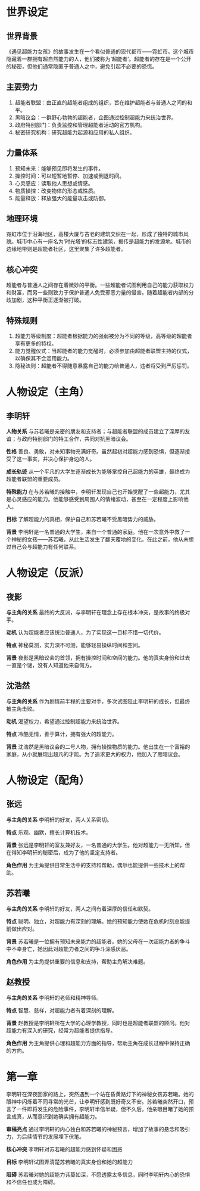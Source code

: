 # 世界设定
## 世界背景

《遇见超能力女孩》的故事发生在一个看似普通的现代都市——霓虹市。这个城市隐藏着一群拥有超自然能力的人，他们被称为‘超能者’。超能者的存在是一个公开的秘密，但他们通常隐匿于普通人之中，避免引起不必要的恐慌。

## 主要势力

1. 超能者联盟：由正直的超能者组成的组织，旨在维护超能者与普通人之间的和平。
2. 黑暗议会：一群野心勃勃的超能者，企图通过控制超能力来统治世界。
3. 政府特别部门：负责监控和管理超能者活动的官方机构。
4. 秘密研究机构：研究超能力起源和应用的私人组织。

## 力量体系

1. 预知未来：能够预见即将发生的事件。
2. 操控时间：可以短暂地暂停、加速或倒退时间。
3. 心灵感应：读取他人思想或情感。
4. 物质操控：改变物体的形态或性质。
5. 能量释放：释放强大的能量攻击或防御。

## 地理环境

霓虹市位于沿海地区，高楼大厦与古老的建筑交织在一起，形成了独特的城市风貌。城市中心有一座名为‘时光塔’的标志性建筑，据传是超能力的发源地。城市的边缘地带则是超能者社区，这里聚集了许多超能者。

## 核心冲突

超能者与普通人之间存在着微妙的平衡。一些超能者试图利用自己的能力获取权力和财富，而另一些则致力于保护普通人免受邪恶力量的侵害。随着超能者内部的分歧加剧，这种平衡正逐渐被打破。

## 特殊规则

1. 超能力等级制度：超能者根据能力的强弱被分为不同的等级，高等级的超能者享有更多的特权。
2. 能力觉醒仪式：当超能者的能力觉醒时，必须参加由超能者联盟主持的仪式，以确保其不会滥用能力。
3. 隐秘法则：超能者不得随意暴露自己的能力给普通人，违者将受到严厉惩罚。

# 人物设定（主角）
## 李明轩

**人物关系** 与苏若曦是亲密的朋友和支持者；与超能者联盟的成员建立了深厚的友谊；与政府特别部门的特工合作，共同对抗黑暗议会。

**性格** 善良、勇敢，对未知事物充满好奇。虽然起初对超能力感到恐惧，但逐渐接受了这一事实，并决心保护身边的人。

**成长轨迹** 从一个平凡的大学生逐渐成长为能够掌控自己超能力的英雄，最终成为超能者联盟的重要成员。

**特殊能力** 在与苏若曦的接触中，李明轩发现自己也开始觉醒了一些超能力，尤其是心灵感应的能力。他能够感受到周围人的情绪波动，甚至在一定程度上影响他人。

**目标** 了解超能力的真相，保护自己和苏若曦不受黑暗势力的威胁。

**背景** 李明轩是一名普通的大学生，来自一个普通的家庭。他在一次意外中救了一个神秘的女孩——苏若曦，从此生活发生了翻天覆地的变化。在此之前，他从未想过自己会与超能力有任何联系。
# 人物设定（反派）
## 夜影

**与主角的关系** 最终的大反派，与李明轩在理念上存在根本冲突，是故事的终极对手。

**动机** 认为超能者应该统治普通人，为了实现这一目标不惜一切代价。

**特点** 神秘莫测，实力深不可测，能够轻易操纵时间和空间。

**背景** 夜影是黑暗议会的首领，拥有操控时间和空间的能力。他的真实身份和过去一直是个谜，没有人知道他来自何方。

## 沈浩然

**与主角的关系** 作为剧情前半程的主要对手，多次试图阻止李明轩的成长，但最终被主角击败。

**动机** 渴望权力，希望通过控制超能力来统治世界。

**特点** 冷酷无情，善于算计，拥有强大的超能力。

**背景** 沈浩然是黑暗议会的二号人物，拥有操控物质的能力。他出生在一个富裕的家庭，从小就展现出超凡的才能。为了追求更大的权力，他加入了黑暗议会。
# 人物设定（配角）
## 张远

**与主角的关系** 李明轩的好友，两人关系密切。

**特点** 乐观、幽默，擅长计算机技术。

**背景** 张远是李明轩的室友兼好友，一名普通的大学生。他对超能力一无所知，但在得知李明轩的秘密后，成为了他的坚定支持者。

**角色作用** 为主角提供日常生活中的支持和帮助，偶尔也能提供一些技术上的帮助。

## 苏若曦

**与主角的关系** 李明轩的好友，两人之间有着深厚的信任和默契。

**特点** 聪明、独立，对超能力有深刻的理解。她的预知能力使她在危机时刻总能提前做出应对。

**背景** 苏若曦是一位拥有预知未来能力的超能者。她的父母在一次超能力者的争斗中不幸身亡，她因此对超能力者之间的争斗深感厌恶。

**角色作用** 为主角提供重要的信息和支持，帮助主角解决难题。

## 赵教授

**与主角的关系** 李明轩的老师和精神导师。

**特点** 智慧、慈祥，对超能力者有着深刻的理解。

**背景** 赵教授是李明轩所在大学的心理学教授，同时也是超能者联盟的顾问。他对超能力有深入的研究，经常为超能者提供指导。

**角色作用** 为主角提供心理和超能力方面的指导，帮助主角在成长过程中保持正确的方向。

# 第一章

李明轩在深夜回家的路上，突然遇到一个站在昏黄路灯下的神秘女孩苏若曦。她的眼神中闪烁着不同寻常的光芒，让李明轩感到既好奇又不安。苏若曦突然开口，预言了一件即将发生的危险事件，李明轩半信半疑，但不久后，他亲眼目睹了她的预言成真，从而意识到她确实拥有超能力。

**审稿亮点** 通过李明轩的内心独白和苏若曦的神秘预言，增加了故事的悬念和吸引力，为后续情节的发展埋下伏笔。

**核心冲突** 李明轩对苏若曦的超能力感到怀疑和困惑

**目标** 李明轩试图弄清楚苏若曦的真实身份和她的超能力

**阻碍** 苏若曦对她的超能力讳莫如深，不愿透露太多信息，同时李明轩内心的恐惧和不信任也成为障碍。
